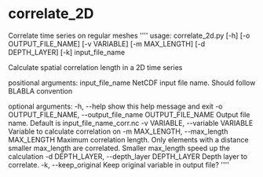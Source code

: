 # correlate_2D
Correlate time series on regular meshes
''''
usage: correlate_2d.py [-h] [-o OUTPUT_FILE_NAME] [-v VARIABLE]
                       [-m MAX_LENGTH] [-d DEPTH_LAYER] [-k]
                       input_file_name

Calculate spatial correlation length in a 2D time series

positional arguments:
  input_file_name       NetCDF input file name. Should follow BLABLA convention

optional arguments:
  -h, --help            show this help message and exit
  -o OUTPUT_FILE_NAME, --output_file_name OUTPUT_FILE_NAME
                        Output file name. Default is input_file_name_corr.nc
  -v VARIABLE, --variable VARIABLE
                        Variable to calculate correlation on
  -m MAX_LENGTH, --max_length MAX_LENGTH
                        Maximum correlation length. 
                        Only elements with a distance smaller max_length are 
                        correlated. Smaller max_length speed up the calculation
  -d DEPTH_LAYER, --depth_layer DEPTH_LAYER
                        Depth layer to correlate. 
  -k, --keep_original   Keep original variable in output file?
''''
